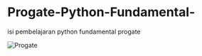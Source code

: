 # Progate-Python-Fundamental-
isi pembelajaran python fundamental progate

![Progate](https://progate.com/images/ogp/about.png)
